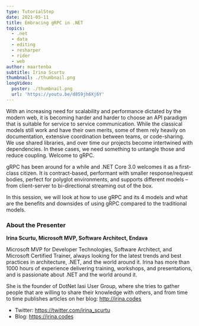 ```yaml
---
type: TutorialStep
date: 2021-05-11
title: Embracing gRPC in .NET
topics:
  - .net
  - data
  - editing
  - resharper
  - rider
  - web
author: maartenba
subtitle: Irina Scurtu
thumbnail: ./thumbnail.png
longVideo:
  poster: ./thumbnail.png
  url: 'https://youtu.be/d8S9jh6Xj6Y'
---
```


With an increasing need for scalability and performance dictated by the modern web, it is becoming harder and harder to choose an API paradigm that is suitable for service to service communication.
While the classical models still work and have their own merits, some of them rely heavily on documentation, extensive coordination between teams, or code-sharing. We use shared libraries, and over time our projects become intertwined with dependencies. In these cases, we need something to untangle those and reduce coupling. Welcome to gRPC.

gRPC has been around for a while and .NET Core 3.0 welcomes it as a first-class citizen. It is contract-based, performant with smaller response/request bodies, perfect for polyglot environments, and supports different models – from client-server to bi-directional streaming out of the box.

In this session, we will look at how to use gRPC and its 4 models and what are the benefits and downsides of using gRPC compared to the traditional models.

### About the Presenter

**Irina Scurtu, Microsoft MVP, Software Architect, Endava**

Microsoft MVP for Developer Technologies, Software Architect, and Microsoft Certified Trainer, always looking for the latest trends and best practices in architecture, .NET, and the world around it.
Irina has more than 1000 hours of experience delivering training, workshops, and presentations, and is passionate about .NET and the world around it.

She is the founder of DotNet Iasi User Group, where she tries to gather people that are willing to share their knowledge with others, and from time to time publishes articles on her blog: http://irina.codes

* Twitter: https://twitter.com/irina_scurtu
* Blog: https://irina.codes
